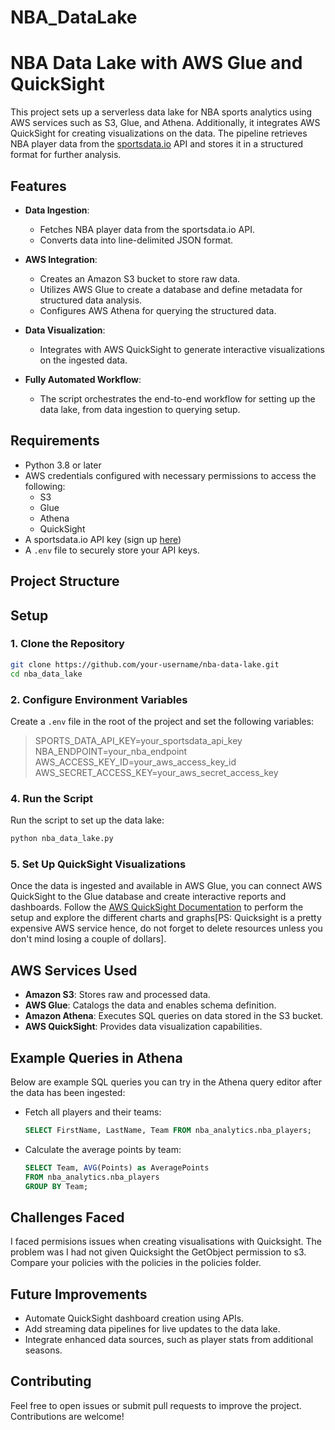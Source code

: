 # NBA_DataLake


# NBA Data Lake with AWS Glue and QuickSight

This project sets up a serverless data lake for NBA sports analytics using AWS services such as S3, Glue, and Athena. Additionally, it integrates AWS QuickSight for creating visualizations on the data. The pipeline retrieves NBA player data from the [sportsdata.io](https://sportsdata.io) API and stores it in a structured format for further analysis.

## Features

- **Data Ingestion**:
  - Fetches NBA player data from the sportsdata.io API.
  - Converts data into line-delimited JSON format.

- **AWS Integration**:
  - Creates an Amazon S3 bucket to store raw data.
  - Utilizes AWS Glue to create a database and define metadata for structured data analysis.
  - Configures AWS Athena for querying the structured data.

- **Data Visualization**:
  - Integrates with AWS QuickSight to generate interactive visualizations on the ingested data.

- **Fully Automated Workflow**:
  - The script orchestrates the end-to-end workflow for setting up the data lake, from data ingestion to querying setup.

## Requirements

- Python 3.8 or later
- AWS credentials configured with necessary permissions to access the following:
  - S3
  - Glue
  - Athena
  - QuickSight
- A sportsdata.io API key (sign up [here](https://sportsdata.io))
- A `.env` file to securely store your API keys.

## Project Structure

## Setup

### 1. Clone the Repository
```bash
git clone https://github.com/your-username/nba-data-lake.git
cd nba_data_lake
```

### 2. Configure Environment Variables
Create a `.env` file in the root of the project and set the following variables:

>SPORTS_DATA_API_KEY=your_sportsdata_api_key 
NBA_ENDPOINT=your_nba_endpoint 
AWS_ACCESS_KEY_ID=your_aws_access_key_id 
AWS_SECRET_ACCESS_KEY=your_aws_secret_access_key

### 4. Run the Script
Run the script to set up the data lake:

```bash
python nba_data_lake.py
```

### 5. Set Up QuickSight Visualizations
Once the data is ingested and available in AWS Glue, you can connect AWS QuickSight to the Glue database and create interactive reports and dashboards. Follow the [AWS QuickSight Documentation](https://docs.aws.amazon.com/quicksight/latest/user/welcome.html) to perform the setup and explore the different charts and graphs[PS: Quicksight is a pretty expensive AWS service hence, do not forget to delete resources unless you don't mind losing a couple of dollars].

## AWS Services Used

- **Amazon S3**: Stores raw and processed data.
- **AWS Glue**: Catalogs the data and enables schema definition.
- **Amazon Athena**: Executes SQL queries on data stored in the S3 bucket.
- **AWS QuickSight**: Provides data visualization capabilities.

## Example Queries in Athena

Below are example SQL queries you can try in the Athena query editor after the data has been ingested:

- Fetch all players and their teams:
  ```sql
  SELECT FirstName, LastName, Team FROM nba_analytics.nba_players;
  ```

- Calculate the average points by team:
  ```sql
  SELECT Team, AVG(Points) as AveragePoints
  FROM nba_analytics.nba_players
  GROUP BY Team;
  ```
###

## Challenges Faced

I faced permisions issues when creating visualisations with Quicksight. The problem was I had not given Quicksight the GetObject permission to s3.
Compare your policies with the policies in the policies folder.


## Future Improvements

- Automate QuickSight dashboard creation using APIs.
- Add streaming data pipelines for live updates to the data lake.
- Integrate enhanced data sources, such as player stats from additional seasons.

## Contributing

Feel free to open issues or submit pull requests to improve the project. Contributions are welcome!


